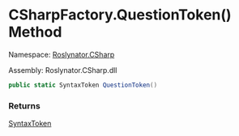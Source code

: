 # CSharpFactory\.QuestionToken\(\) Method

Namespace: [Roslynator.CSharp](../../README.md)

Assembly: Roslynator\.CSharp\.dll

```csharp
public static SyntaxToken QuestionToken()
```

### Returns

[SyntaxToken](https://docs.microsoft.com/en-us/dotnet/api/microsoft.codeanalysis.syntaxtoken)


